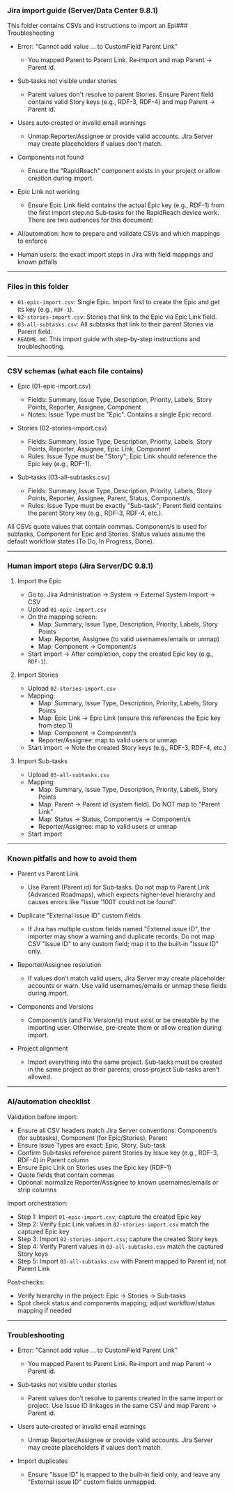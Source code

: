 ### Jira import guide (Server/Data Center 9.8.1)

This folder contains CSVs and instructions to import an Epi### Troubleshooting

- Error: "Cannot add value ... to CustomField Parent Link"
  - You mapped Parent to Parent Link. Re‑import and map Parent → Parent id.

- Sub‑tasks not visible under stories
  - Parent values don't resolve to parent Stories. Ensure Parent field contains valid Story keys (e.g., RDF-3, RDF-4) and map Parent → Parent id.

- Users auto‑created or invalid email warnings
  - Unmap Reporter/Assignee or provide valid accounts. Jira Server may create placeholders if values don't match.

- Components not found
  - Ensure the "RapidReach" component exists in your project or allow creation during import.

- Epic Link not working
  - Ensure Epic Link field contains the actual Epic key (e.g., RDF-1) from the first import step.nd Sub‑tasks for the RapidReach device work. There are two audiences for this document:

- AI/automation: how to prepare and validate CSVs and which mappings to enforce
- Human users: the exact import steps in Jira with field mappings and known pitfalls

---

### Files in this folder

- `01-epic-import.csv`: Single Epic. Import first to create the Epic and get its key (e.g., `RDF-1`).
- `02-stories-import.csv`: Stories that link to the Epic via Epic Link field.
- `03-all-subtasks.csv`: All subtasks that link to their parent Stories via Parent field.
- `README.md`: This import guide with step-by-step instructions and troubleshooting.

---

### CSV schemas (what each file contains)

- Epic (01-epic-import.csv)
  - Fields: Summary, Issue Type, Description, Priority, Labels, Story Points, Reporter, Assignee, Component
  - Notes: Issue Type must be "Epic". Contains a single Epic record.

- Stories (02-stories-import.csv)
  - Fields: Summary, Issue Type, Description, Priority, Labels, Story Points, Reporter, Assignee, Epic Link, Component
  - Rules: Issue Type must be "Story"; Epic Link should reference the Epic key (e.g., RDF-1).

- Sub‑tasks (03-all-subtasks.csv)
  - Fields: Summary, Issue Type, Description, Priority, Labels, Story Points, Reporter, Assignee, Parent, Status, Component/s
  - Rules: Issue Type must be exactly "Sub-task"; Parent field contains the parent Story key (e.g., RDF-3, RDF-4, etc.).

All CSVs quote values that contain commas. Component/s is used for subtasks, Component for Epic and Stories. Status values assume the default workflow states (To Do, In Progress, Done).

---

### Human import steps (Jira Server/DC 9.8.1)

1) Import the Epic
   - Go to: Jira Administration → System → External System Import → CSV
   - Upload `01-epic-import.csv`
   - On the mapping screen:
     - Map: Summary, Issue Type, Description, Priority, Labels, Story Points
     - Map: Reporter, Assignee (to valid usernames/emails or unmap)
     - Map: Component → Component/s
   - Start import → After completion, copy the created Epic key (e.g., `RDF-1`).

2) Import Stories
   - Upload `02-stories-import.csv`
   - Mapping:
     - Map: Summary, Issue Type, Description, Priority, Labels, Story Points
     - Map: Epic Link → Epic Link (ensure this references the Epic key from step 1)
     - Map: Component → Component/s
     - Reporter/Assignee: map to valid users or unmap
   - Start import → Note the created Story keys (e.g., RDF-3, RDF-4, etc.)

3) Import Sub-tasks
   - Upload `03-all-subtasks.csv`
   - Mapping:
     - Map: Summary, Issue Type, Description, Priority, Labels, Story Points
     - Map: Parent → Parent id (system field). Do NOT map to "Parent Link"
     - Map: Status → Status, Component/s → Component/s
     - Reporter/Assignee: map to valid users or unmap
   - Start import

---

### Known pitfalls and how to avoid them

- Parent vs Parent Link
  - Use Parent (Parent id) for Sub‑tasks. Do not map to Parent Link (Advanced Roadmaps), which expects higher‑level hierarchy and causes errors like "Issue '1001' could not be found".

- Duplicate "External issue ID" custom fields
  - If Jira has multiple custom fields named "External issue ID", the importer may show a warning and duplicate records. Do not map CSV "Issue ID" to any custom field; map it to the built‑in "Issue ID" only.

- Reporter/Assignee resolution
  - If values don’t match valid users, Jira Server may create placeholder accounts or warn. Use valid usernames/emails or unmap these fields during import.

- Components and Versions
  - Component/s (and Fix Version/s) must exist or be creatable by the importing user. Otherwise, pre‑create them or allow creation during import.

- Project alignment
  - Import everything into the same project. Sub‑tasks must be created in the same project as their parents; cross‑project Sub‑tasks aren’t allowed.

---

### AI/automation checklist

Validation before import:
- Ensure all CSV headers match Jira Server conventions: Component/s (for subtasks), Component (for Epic/Stories), Parent
- Ensure Issue Types are exact: Epic, Story, Sub-task
- Confirm Sub‑tasks reference parent Stories by Issue key (e.g., RDF-3, RDF-4) in Parent column
- Ensure Epic Link on Stories uses the Epic key (RDF-1)
- Quote fields that contain commas
- Optional: normalize Reporter/Assignee to known usernames/emails or strip columns

Import orchestration:
- Step 1: Import `01-epic-import.csv`; capture the created Epic key
- Step 2: Verify Epic Link values in `02-stories-import.csv` match the captured Epic key
- Step 3: Import `02-stories-import.csv`; capture the created Story keys  
- Step 4: Verify Parent values in `03-all-subtasks.csv` match the captured Story keys
- Step 5: Import `03-all-subtasks.csv` with Parent mapped to Parent id, not Parent Link

Post‑checks:
- Verify hierarchy in the project: Epic → Stories → Sub‑tasks
- Spot check status and components mapping; adjust workflow/status mapping if needed

---

### Troubleshooting

- Error: "Cannot add value ... to CustomField Parent Link"
  - You mapped Parent to Parent Link. Re‑import and map Parent → Parent id.

- Sub‑tasks not visible under stories
  - Parent values don’t resolve to parents created in the same import or project. Use Issue ID linkages in the same CSV and map Parent → Parent id.

- Users auto‑created or invalid email warnings
  - Unmap Reporter/Assignee or provide valid accounts. Jira Server may create placeholders if values don’t match.

- Import duplicates
  - Ensure "Issue ID" is mapped to the built‑in field only, and leave any "External issue ID" custom fields unmapped.


